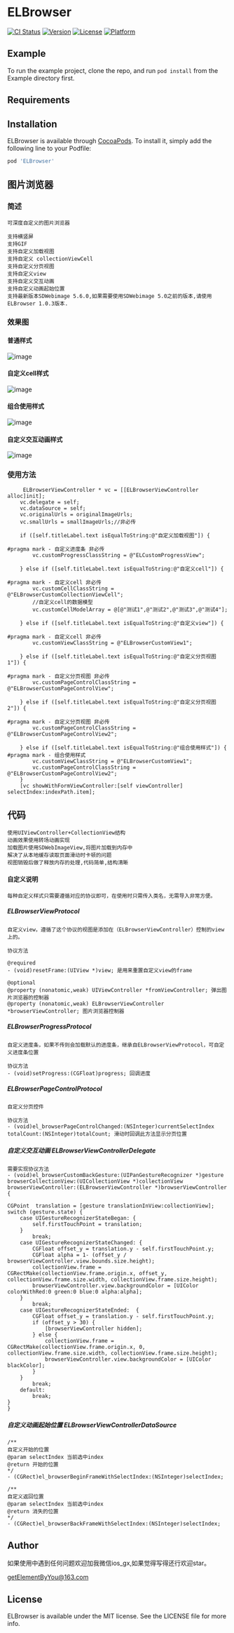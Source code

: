 # ELBrowser

[![CI Status](https://img.shields.io/travis/LifeForLove/ELBrowser.svg?style=flat)](https://travis-ci.org/LifeForLove/ELBrowser)
[![Version](https://img.shields.io/cocoapods/v/ELBrowser.svg?style=flat)](https://cocoapods.org/pods/ELBrowser)
[![License](https://img.shields.io/cocoapods/l/ELBrowser.svg?style=flat)](https://cocoapods.org/pods/ELBrowser)
[![Platform](https://img.shields.io/cocoapods/p/ELBrowser.svg?style=flat)](https://cocoapods.org/pods/ELBrowser)

## Example

To run the example project, clone the repo, and run `pod install` from the Example directory first.

## Requirements

## Installation

ELBrowser is available through [CocoaPods](https://cocoapods.org). To install
it, simply add the following line to your Podfile:

```ruby
pod 'ELBrowser'
```
## 图片浏览器

### 简述
	
	可深度自定义的图片浏览器

	支持横竖屏
	支持GIF
	支持自定义加载视图
	支持自定义 collectionViewCell
	支持自定义分页视图
	支持自定义view
	支持自定义交互动画
	支持自定义动画起始位置
    支持最新版本SDWebimage 5.6.0,如果需要使用SDWebimage 5.0之前的版本,请使用ELBrowser 1.0.3版本.
	
### 效果图

#### 普通样式
![image](https://github.com/LifeForLove/ELBrowser/blob/master/default.gif)

#### 自定义cell样式
![image](https://github.com/LifeForLove/ELBrowser/blob/master/cell.gif)

#### 组合使用样式
![image](https://github.com/LifeForLove/ELBrowser/blob/master/zh.gif)

#### 自定义交互动画样式
![image](https://github.com/LifeForLove/ELBrowser/blob/master/zdy.gif)

### 使用方法

```
     ELBrowserViewController * vc = [[ELBrowserViewController alloc]init];
    vc.delegate = self;
    vc.dataSource = self;
    vc.originalUrls = originalImageUrls;
    vc.smallUrls = smallImageUrls;//非必传
    
    if ([self.titleLabel.text isEqualToString:@"自定义加载视图"]) {
        
#pragma mark - 自定义进度条 非必传
        vc.customProgressClassString = @"ELCustomProgressView";
        
    } else if ([self.titleLabel.text isEqualToString:@"自定义cell"]) {
        
#pragma mark - 自定义cell 非必传
        vc.customCellClassString = @"ELBrowserCustomCollectionViewCell";
        //自定义cell的数据模型
        vc.customCellModelArray = @[@"测试1",@"测试2",@"测试3",@"测试4"];
        
    } else if ([self.titleLabel.text isEqualToString:@"自定义view"]) {
        
#pragma mark - 自定义cell 非必传
        vc.customViewClassString = @"ELBrowserCustomView1";
        
    } else if ([self.titleLabel.text isEqualToString:@"自定义分页视图1"]) {
        
#pragma mark - 自定义分页视图 非必传
        vc.customPageControlClassString = @"ELBrowserCustomPageControlView";
        
    } else if ([self.titleLabel.text isEqualToString:@"自定义分页视图2"]) {
        
#pragma mark - 自定义分页视图 非必传
        vc.customPageControlClassString = @"ELBrowserCustomPageControlView2";
        
    } else if ([self.titleLabel.text isEqualToString:@"组合使用样式"]) {
#pragma mark - 组合使用样式
        vc.customViewClassString = @"ELBrowserCustomView1";
        vc.customPageControlClassString = @"ELBrowserCustomPageControlView2";
    }
    [vc showWithFormViewController:[self viewController] selectIndex:indexPath.item];
```

## 代码
	
	使用UIViewController+CollectionView结构
	动画效果使用转场动画实现
	加载图片使用SDWebImageView,将图片加载到内存中
	解决了从本地缓存读取页面滑动时卡顿的问题
	视图销毁后做了释放内存的处理,代码简单,结构清晰
	
#### 自定义说明
	
	每种自定义样式只需要遵循对应的协议即可，在使用时只需传入类名，无需导入非常方便。
	
##### ELBrowserViewProtocol 

	自定义view，遵循了这个协议的视图是添加在（ELBrowserViewController）控制的view上的。
	
	协议方法 
	
	@required
	- (void)resetFrame:(UIView *)view; 是用来重置自定义view的frame

	@optional
	@property (nonatomic,weak) UIViewController *fromViewController; 弹出图片浏览器的控制器
	@property (nonatomic,weak) ELBrowserViewController *browserViewController; 图片浏览器控制器
	
##### ELBrowserProgressProtocol
	
	自定义进度条，如果不传则会加载默认的进度条，继承自ELBrowserViewProtocol，可自定义进度条位置
	
	协议方法 
	- (void)setProgress:(CGFloat)progress; 回调进度

##### ELBrowserPageControlProtocol

	自定义分页控件
	
	协议方法 
	- (void)el_browserPageControlChanged:(NSInteger)currentSelectIndex totalCount:(NSInteger)totalCount; 滑动时回调此方法显示分页位置

##### 自定义交互动画 ELBrowserViewControllerDelegate
	
	需要实现协议方法
	- (void)el_browserCustomBackGesture:(UIPanGestureRecognizer *)gesture browserCollectionView:(UICollectionView *)collectionView browserViewController:(ELBrowserViewController *)browserViewController {

    CGPoint  translation = [gesture translationInView:collectionView];
    switch (gesture.state) {
        case UIGestureRecognizerStateBegan: {
            self.firstTouchPoint = translation;
        }
            break;
        case UIGestureRecognizerStateChanged: {
            CGFloat offset_y = translation.y - self.firstTouchPoint.y;
            CGFloat alpha = 1- (offset_y / browserViewController.view.bounds.size.height);
            collectionView.frame = CGRectMake(collectionView.frame.origin.x, offset_y, collectionView.frame.size.width, collectionView.frame.size.height);
            browserViewController.view.backgroundColor = [UIColor colorWithRed:0 green:0 blue:0 alpha:alpha];
        }
            break;
        case UIGestureRecognizerStateEnded:  {
            CGFloat offset_y = translation.y - self.firstTouchPoint.y;
            if (offset_y > 30) {
                [browserViewController hidden];
            } else {
                collectionView.frame = CGRectMake(collectionView.frame.origin.x, 0, collectionView.frame.size.width, collectionView.frame.size.height);
                browserViewController.view.backgroundColor = [UIColor blackColor];
            }
        }
            break;
        default:
            break;
    }
	}
	
##### 自定义动画起始位置 ELBrowserViewControllerDataSource

	/**
	自定义开始的位置
	@param selectIndex 当前选中index
	@return 开始的位置
	*/
	- (CGRect)el_browserBeginFrameWithSelectIndex:(NSInteger)selectIndex;

	/**
	自定义返回位置
	@param selectIndex 当前选中index
	@return 消失的位置
	*/
	- (CGRect)el_browserBackFrameWithSelectIndex:(NSInteger)selectIndex;

## Author

如果使用中遇到任何问题欢迎加我微信ios_gx,如果觉得写得还行欢迎star。

getElementByYou@163.com

## License

ELBrowser is available under the MIT license. See the LICENSE file for more info.


